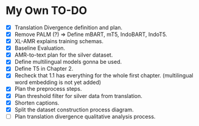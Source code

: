 # My Own TO-DO

- [x] Translation Divergence definition and plan.
- [x] Remove PALM (?) => Define mBART, mT5, IndoBART, IndoT5.
- [x] XL-AMR explains training schemas.
- [x] Baseline Evaluation.
- [x] AMR-to-text plan for the silver dataset.
- [x] Define multilingual models gonna be used.
- [x] Define T5 in Chapter 2.
- [x] Recheck that 1.1 has everything for the whole first chapter. (multilingual word embedding is not yet added)
- [x] Plan the preprocess steps.
- [x] Plan threshold filter for silver data from translation.
- [x] Shorten captions.
- [x] Split the dataset construction process diagram.
- [ ] Plan translation divergence qualitative analysis process.
